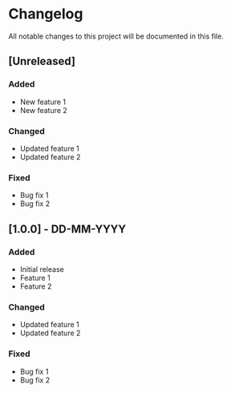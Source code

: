 # Changelog

All notable changes to this project will be documented in this file.

## [Unreleased]

### Added

- New feature 1
- New feature 2

### Changed

- Updated feature 1
- Updated feature 2

### Fixed

- Bug fix 1
- Bug fix 2

## [1.0.0] - DD-MM-YYYY

### Added

- Initial release
- Feature 1
- Feature 2

### Changed

- Updated feature 1
- Updated feature 2

### Fixed

- Bug fix 1
- Bug fix 2
